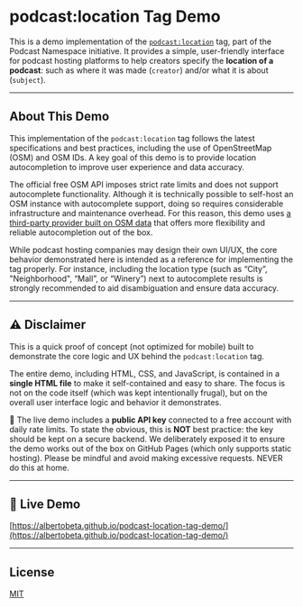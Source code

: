 # podcast:location Tag Demo

This is a demo implementation of the [`podcast:location`](https://podcasting2.org/docs/podcast-namespace/tags/location) tag, part of the Podcast Namespace initiative. It provides a simple, user-friendly interface for podcast hosting platforms to help creators specify the **location of a podcast**: such as where it was made (`creator`) and/or what it is about (`subject`).

---

## About This Demo

This implementation of the `podcast:location` tag follows the latest specifications and best practices, including the use of OpenStreetMap (OSM) and OSM IDs. A key goal of this demo is to provide location autocompletion to improve user experience and data accuracy.

The official free OSM API imposes strict rate limits and does not support autocomplete functionality. Although it is technically possible to self-host an OSM instance with autocomplete support, doing so requires considerable infrastructure and maintenance overhead. For this reason, this demo uses [a third-party provider built on OSM data](https://locationiq.com) that offers more flexibility and reliable autocompletion out of the box.

While podcast hosting companies may design their own UI/UX, the core behavior demonstrated here is intended as a reference for implementing the tag properly. For instance, including the location type (such as “City”, "Neighborhood", “Mall”, or “Winery”) next to autocomplete results is strongly recommended to aid disambiguation and ensure data accuracy.

---

## ⚠️ Disclaimer

This is a quick proof of concept (not optimized for mobile) built to demonstrate the core logic and UX behind the `podcast:location` tag.

The entire demo, including HTML, CSS, and JavaScript, is contained in a **single HTML file** to make it self-contained and easy to share. The focus is not on the code itself (which was kept intentionally frugal), but on the overall user interface logic and behavior it demonstrates.

🔑 The live demo includes a **public API key** connected to a free account with daily rate limits. To state the obvious, this is **NOT** best practice: the key should be kept on a secure backend. We deliberately exposed it to ensure the demo works out of the box on GitHub Pages (which only supports static hosting). Please be mindful and avoid making excessive requests. 
NEVER do this at home.

---

## 🚀 Live Demo

[https://albertobeta.github.io/podcast-location-tag-demo/](https://albertobeta.github.io/podcast-location-tag-demo/)

---

## License

[MIT](LICENSE)
